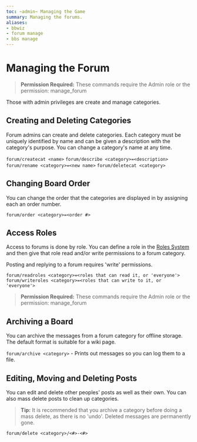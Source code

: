 ```yaml
---
toc: ~admin~ Managing the Game
summary: Managing the forums.
aliases:
- bbwiz
- forum manage
- bbs manage
---
```

# Managing the Forum

> **Permission Required:** These commands require the Admin role or the permission: manage\_forum

Those with admin privileges are create and manage categories.

## Creating and Deleting Categories

Forum admins can create and delete categories.  Each category must be uniquely identified by name and can be given a description with the category's purpose.  You can change a category's name at any time.

`forum/createcat <name>`
`forum/describe <category>=<description>`
`forum/rename <category>=<new name>`
`forum/deletecat <category>`

## Changing Board Order

You can change the order that the categories are displayed in by assigning each an order number.

`forum/order <category>=<order #>`

## Access Roles

Access to forums is done by role.  You can define a role in the [Roles System](/help/roles) and then give that role read and/or write permissions to a forum category.  

Posting and replying to a forum requires 'write' permissions.

`forum/readroles <category>=<roles that can read it, or 'everyone'>`
`forum/writeroles <category>=<roles that can write to it, or 'everyone'>`
> **Permission Required:** These commands require the Admin role or the permission: manage\_forum

## Archiving a Board

You can archive the messages from a forum category for offline storage.  The default format is suitable for a wiki page.

`forum/archive <category>` - Prints out messages so you can log them to a file.

## Editing, Moving and Deleting Posts

You can edit and delete other peoples' posts as well as their own.  You can also mass delete posts to clean up categories.

> **Tip:** It is recommended that you archive a category before doing a mass delete, as there is no 'undo'.  Deleted messages are permanently gone.

`forum/delete <category>/<#>-<#>`